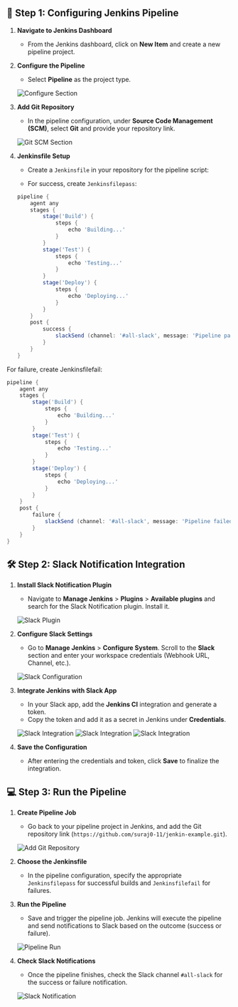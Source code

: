 ## 📝 Step 1: Configuring Jenkins Pipeline

1. **Navigate to Jenkins Dashboard**
   - From the Jenkins dashboard, click on **New Item** and create a new pipeline project.

2. **Configure the Pipeline**
   - Select **Pipeline** as the project type.

   ![Configure Section](./images/configure-section.png) <!-- Placeholder for configure section image -->

3. **Add Git Repository**
   - In the pipeline configuration, under **Source Code Management (SCM)**, select **Git** and provide your repository link.

   ![Git SCM Section](./images/git-scm-section.png) <!-- Placeholder for Git SCM section image -->

4. **Jenkinsfile Setup**
   - Create a `Jenkinsfile` in your repository for the pipeline script:
   
   - For success, create `Jenkinsfilepass`:
   ```groovy
   pipeline {
       agent any
       stages {
           stage('Build') {
               steps {
                   echo 'Building...'
               }
           }
           stage('Test') {
               steps {
                   echo 'Testing...'
               }
           }
           stage('Deploy') {
               steps {
                   echo 'Deploying...'
               }
           }
       }
       post {
           success {
               slackSend (channel: '#all-slack', message: 'Pipeline passed!')
           }
       }
   }
For failure, create Jenkinsfilefail:
```groovy
pipeline {
    agent any
    stages {
        stage('Build') {
            steps {
                echo 'Building...'
            }
        }
        stage('Test') {
            steps {
                echo 'Testing...'
            }
        }
        stage('Deploy') {
            steps {
                echo 'Deploying...'
            }
        }
    }
    post {
        failure {
            slackSend (channel: '#all-slack', message: 'Pipeline failed!')
        }
    }
}
```
## 🛠️ Step 2: Slack Notification Integration

1. **Install Slack Notification Plugin**
   - Navigate to **Manage Jenkins** > **Plugins** > **Available plugins** and search for the Slack Notification plugin. Install it.

   ![Slack Plugin](./images/slack-plugin.png) <!-- Placeholder for plugin installation image -->

2. **Configure Slack Settings**
   - Go to **Manage Jenkins** > **Configure System**. Scroll to the **Slack** section and enter your workspace credentials (Webhook URL, Channel, etc.).

   ![Slack Configuration](./images/slack-configuration.png) <!-- Placeholder for Slack configuration image -->

3. **Integrate Jenkins with Slack App**
   - In your Slack app, add the **Jenkins CI** integration and generate a token.
   - Copy the token and add it as a secret in Jenkins under **Credentials**.

   ![Slack Integration](./images/slack-integration.png) <!-- Placeholder for Slack integration image -->
   ![Slack Integration](./images/slack-integration1.png) <!-- Placeholder for Slack integration image -->
   ![Slack Integration](./images/slack-integration2.png) <!-- Placeholder for Slack integration image -->

4. **Save the Configuration**
   - After entering the credentials and token, click **Save** to finalize the integration.


## 💻 Step 3: Run the Pipeline

1. **Create Pipeline Job**
   - Go back to your pipeline project in Jenkins, and add the Git repository link (`https://github.com/suraj0-11/jenkin-example.git`).

   ![Add Git Repository](./images/git-repository.png) <!-- Placeholder for Git repository image -->

2. **Choose the Jenkinsfile**
   - In the pipeline configuration, specify the appropriate `Jenkinsfilepass` for successful builds and `Jenkinsfilefail` for failures.

3. **Run the Pipeline**
   - Save and trigger the pipeline job. Jenkins will execute the pipeline and send notifications to Slack based on the outcome (success or failure).

   ![Pipeline Run](./images/pipeline-run.png) <!-- Placeholder for Pipeline run image -->

4. **Check Slack Notifications**
   - Once the pipeline finishes, check the Slack channel `#all-slack` for the success or failure notification.

   ![Slack Notification](./images/slack-notification.png) <!-- Placeholder for Slack notification image -->




